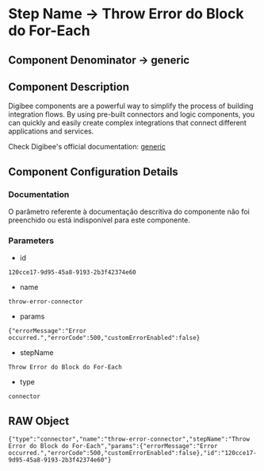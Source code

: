 # Step Name -> Throw Error do Block do For-Each
## Component Denominator -> generic

## Component Description

Digibee components are a powerful way to simplify the process of building integration flows. By using pre-built connectors and logic components, you can quickly and easily create complex integrations that connect different applications and services.

Check Digibee's official documentation: [generic](https://docs.digibee.com/documentation "Digibee documentation")

## Component Configuration Details
### Documentation

O parâmetro referente à documentação descritiva do componente não foi preenchido ou está indisponível para este componente.

### Parameters

* id
```
120cce17-9d95-45a8-9193-2b3f42374e60
```

* name
```
throw-error-connector
```

* params
```
{"errorMessage":"Error occurred.","errorCode":500,"customErrorEnabled":false}
```

* stepName
```
Throw Error do Block do For-Each
```

* type
```
connector
```


## RAW Object

```
{"type":"connector","name":"throw-error-connector","stepName":"Throw Error do Block do For-Each","params":{"errorMessage":"Error occurred.","errorCode":500,"customErrorEnabled":false},"id":"120cce17-9d95-45a8-9193-2b3f42374e60"}
```